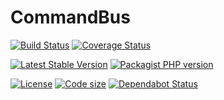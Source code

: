 CommandBus
============

[![Build Status](https://travis-ci.com/Adgoal/CommandBus.svg?branch=master)](https://travis-ci.com/Adgoal/CommandBus)
[![Coverage Status](https://coveralls.io/repos/github/Adgoal/CommandBus/badge.svg?branch=master)](https://coveralls.io/github/Adgoal/CommandBus?branch=master)

[![Latest Stable Version](https://img.shields.io/packagist/v/adgoal-common/command-bus.svg)](https://packagist.org/packages/adgoal-common/command-bus) 
[![Packagist PHP version](https://img.shields.io/packagist/php-v/adgoal-common/command-bus.svg)](https://packagist.org/packages/adgoal-common/command-bus)



[![License](https://img.shields.io/github/license/Adgoal/CommandBus.svg)](https://github.com/Adgoal/CommandBus)
[![Code size](https://img.shields.io/github/languages/code-size/Adgoal/CommandBus.svg)](https://github.com/Adgoal/CommandBus)
[![Dependabot Status](https://api.dependabot.com/badges/status?host=github&repo=Adgoal/CommandBus)](https://dependabot.com)
